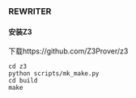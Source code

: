 ### REWRITER

#### 安装Z3

下载https://github.com/Z3Prover/z3
```shell
cd z3
python scripts/mk_make.py
cd build
make
```
